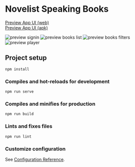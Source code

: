 # Novelist Speaking Books 
[Preview App UI (web)](http://mobitoon.ru/novelist/app)  
[Preview App UI (apk)](http://mobitoon.ru/novelist/app/app/app-debug.apk)

![preview signin](http://mobitoon.ru/novelist/app/app/prev-enter-7.png)
![preview books list](http://mobitoon.ru/novelist/app/app/prev-books-7.png)
![preview books filters](http://mobitoon.ru/novelist/app/app/prev-filters-7.png)
![preview player](http://mobitoon.ru/novelist/app/app/prev-player-7.png)

## Project setup
```
npm install
```

### Compiles and hot-reloads for development
```
npm run serve
```

### Compiles and minifies for production
```
npm run build
```

### Lints and fixes files
```
npm run lint
```

### Customize configuration
See [Configuration Reference](https://cli.vuejs.org/config/).
